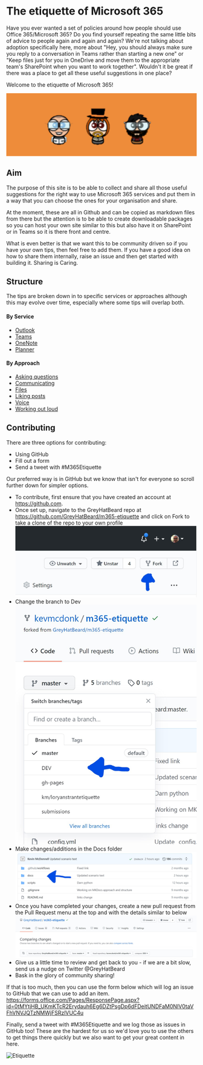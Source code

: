 # The etiquette of Microsoft 365
Have you ever wanted a set of policies around how people should use Office 365/Microsoft 365? Do you find yourself repeating the same little bits of advice to people again and again and again? We're not talking about adoption specifically here, more about "Hey, you should always make sure you reply to a conversation in Teams rather than starting a new one" or "Keep files just for you in OneDrive and move them to the appropriate team's SharePoint when you want to work together". Wouldn't it be great if there was a place to get all these useful suggestions in one place?

Welcome to the etiquette of Microsoft 365!

![Etiquette](images/GreyHatBeardAvatars-wide.png)

## Aim
The purpose of this site is to be able to collect and share all those useful suggestions for the right way to use Microsoft 365 services and put them in a way that you can choose the ones for your organisation and share.

At the moment, these are all in Github and can be copied as markdown files from there but the attention is to be able to create downloadable packages so you can host your own site similar to this but also have it on SharePoint or in Teams so it is there front and centre.

What is even better is that we want this to be community driven so if you have your own tips, then feel free to add them. If you have a good idea on how to share them internally, raise an issue and then get started with building it. Sharing is Caring.

## Structure

The tips are broken down in to specific services or approaches although this may evolve over time, especially where some tips will overlap both.

#### By Service
- [Outlook](By-service/Outlook)
- [Teams](By-service/Teams)
- [OneNote](By-service/OneNote)
- [Planner](By-service/Planner)

#### By Approach
- [Asking questions](By-approach/Asking-questions)
- [Communicating](By-approach/communicating)
- [Files](By-approach/files)
- [Liking posts](By-approach/Linking-posts)
- [Voice](By-approach/voice)
- [Working out loud](By-approach/Working-out-loud)

## Contributing
There are three options for contributing:

- Using GitHub
- Fill out a form
- Send a tweet with #M365Etiquette

Our preferred way is in GitHub but we know that isn't for everyone so scroll further down for simpler options.

- To contribute, first ensure that you have created an account at https://github.com.
- Once set up, navigate to the GreyHatBeard repo at https://github.com/GreyHatBeard/m365-etiquette and click on Fork to take a clone of the repo to your own profile
![Guidance](Guidance-Step1.jpg)
- Change the branch to Dev
![Guidance](Guidance-Step2.jpg)
- Make changes/additions in the Docs folder
![Guidance](Guidance-Step3.jpg)
- Once you have completed your changes, create a new pull request from the Pull Request menu at the top and with the details similar to below
![Guidance](Guidance-Step4.jpg)
- Give us a little time to review and get back to you - if we are a bit slow, send us a nudge on Twitter @GreyHatBeard
- Bask in the glory of community sharing!

If that is too much, then you can use the form below which will log an issue to GitHub that we can use to add an item.
https://forms.office.com/Pages/ResponsePage.aspx?id=0tMYtjHB_UKmKTcR2Erydauh6Eg6DZtPsgDp6dFDeitUNDFaM0NIV0taVFhVNVJQTzNMWjFSRzlVUC4u

Finally, send a tweet with #M365Etiquette and we log those as issues in GitHub too! These are the hardest for us so we'd love you to use the others to get things there quickly but we also want to get your great content in here.

![Etiquette](/m365-etiquette/images/etiquette.jpg)
